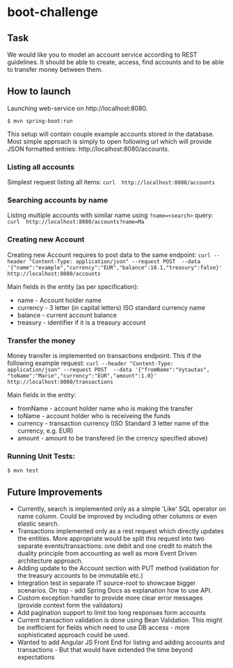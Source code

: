 # boot-challenge

## Task
We would like you to model an account service according to REST guidelines. It
should be able to create, access, find accounts and to be able to transfer money between
them.

## How to launch

Launching web-service on http://localhost:8080.

`$ mvn spring-boot:run`

This setup will contain couple example accounts stored in the database. Most simple approach is simply to open
following url which will provide JSON formatted entries: http://localhost:8080/accounts.

### Listing all accounts
Simplest request listing all items: 
`curl  http://localhost:8080/accounts`

### Searching accounts by name
Listing multiple accounts with similar name using `?name=<search>` query: 
`curl  http://localhost:8080/accounts?name=Ma`

### Creating new Account
Creating new Account requires to post data to the same endpoint:
`curl --header "Content-Type: application/json" --request POST  --data '{"name":"example","currency":"EUR","balance":10.1,"treasury":false}'  http://localhost:8080/accounts`

Main fields in the entity (as per specification):
- name - Account holder name
- currency - 3 letter (in capital letters) ISO standard currency name
- balance - current account balance
- treasury - identifier if it is a treasury account 

### Transfer the money
Money transfer is implemented on transactions endpoint. This if the following example request:
`curl --header "Content-Type: application/json" --request POST  --data '{"fromName":"Vytautas", "toName":"Marie","currency":"EUR","amount":1.0}'  http://localhost:8080/transactions`

Main fields in the entity:
- fromName - account holder name who is making the transfer
- toName - account holder who is receiveing the funds
- currency -  transaction currency (ISO Standard 3 letter name of the currency, e.g. EUR)
- amount - amount to be transfered (in the crrency specified above)

### Running Unit Tests:
`$ mvn test`

## Future Improvements
- Currently, search is implemented only as a simple 'Like' SQL operator on name column. Could be improved by 
including other columns or even elastic search.
- Transactions implemented only as a rest request which directly updates the entities. More appropriate would be
split this request into two separate events/transactions: one debit and one credit to match the duality principle from 
accounting as well as more Event Driven architecture approach.
- Adding update to the Account section with PUT method (validation for the treasury accounts to be immutable etc.)
- Integration test in separate IT source-root to showcase bigger scenarios. On top - add Spring Docs as explanation how to use API.
- Custom exception handler to provide more clear error messages (provide context form the validators)
- Add pagination support to limit too long responses form accounts
- Current transaction validation is done using Bean Validation. This might be inefficient for fields which need to 
use DB access - more sophisticated approach could be used.
- Wanted to add Angular JS Front End for listing and adding accounts and transactions - But that would have extended the time beyond expectations